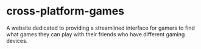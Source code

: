 # cross-platform-games

A website dedicated to providing a streamlined interface for gamers to find what games they can play with their friends who have different gaming devices.
